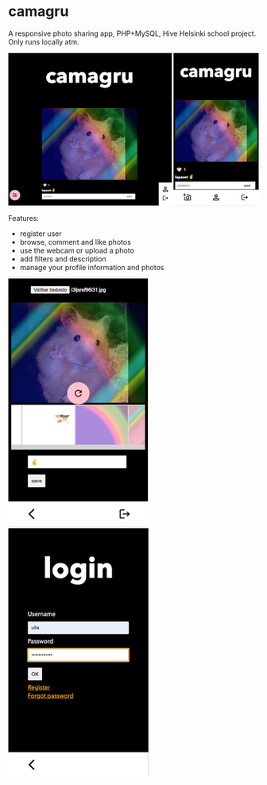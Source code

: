 # camagru
A responsive photo sharing app, PHP+MySQL, Hive Helsinki school project.
Only runs locally atm.

![app preview](images/camagru8.png)

Features:
- register user
- browse, comment and like photos
- use the webcam or upload a photo
- add filters and description
- manage your profile information and photos

![app preview](images/camagru5.png)
![app preview](images/camagru1.png)
